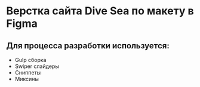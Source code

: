 # Верстка сайта Dive Sea по макету в Figma

## Для процесса разработки используется:
- Gulp сборка
- Swiper слайдеры
- Сниппеты
- Миксины
